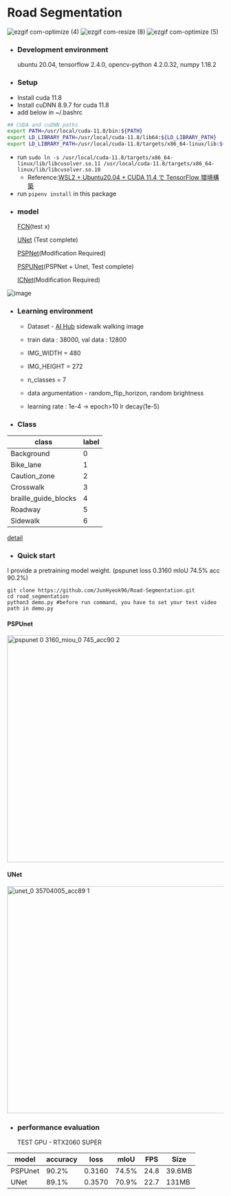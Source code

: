# Road Segmentation 
 

![ezgif com-optimize (4)](https://user-images.githubusercontent.com/52908154/79999901-73094f80-84f7-11ea-8700-f9777b42c9ad.gif)
![ezgif com-resize (8)](https://user-images.githubusercontent.com/52908154/79999576-0c843180-84f7-11ea-8384-779fe2144cae.gif)
![ezgif com-optimize (5)](https://user-images.githubusercontent.com/52908154/80000480-26724400-84f8-11ea-85f8-b9a9cf5b9215.gif)




* ### Development environment


  ubuntu 20.04, tensorflow 2.4.0, opencv-python 4.2.0.32, numpy 1.18.2

* ### Setup
- Install cuda 11.8
- Install cuDNN 8.9.7 for cuda 11.8
- add below in ~/.bashrc
```bash
## CUDA and cuDNN paths
export PATH=/usr/local/cuda-11.8/bin:${PATH}
export LD_LIBRARY_PATH=/usr/local/cuda-11.8/lib64:${LD_LIBRARY_PATH}
export LD_LIBRARY_PATH=/usr/local/cuda-11.8/targets/x86_64-linux/lib:${LD_LIBRARY_PATH}
```
- run `sudo ln -s /usr/local/cuda-11.8/targets/x86_64-linux/lib/libcusolver.so.11 /usr/local/cuda-11.8/targets/x86_64-linux/lib/libcusolver.so.10`
  - Reference:[WSL2 + Ubuntu20.04 + CUDA 11.4 で TensorFlow 環境構築](https://zenn.dev/ylabo0717/articles/48796b7f3470c7)
- run `pipenv install` in this package

* ### model


  [FCN](https://github.com/seraaaayeo/SellyDev/blob/road_segmentation/model/fcn.py)(test x)
  
  [UNet](https://github.com/seraaaayeo/SellyDev/blob/road_segmentation/model/unet.py) (Test complete)
  
   [PSPNet](https://github.com/seraaaayeo/SellyDev/blob/road_segmentation/model/pspnet.py)(Modification Required)
   
   [PSPUNet](https://github.com/seraaaayeo/SellyDev/blob/road_segmentation/model/pspunet.py)(PSPNet + Unet, Test complete) 
   
   [ICNet](https://github.com/seraaaayeo/SellyDev/blob/road_segmentation/model/icnet.py)(Modification Required)

![image](https://user-images.githubusercontent.com/52908154/79126562-2a58e480-7ddb-11ea-90ee-0488cffe1ad2.png)


* ### Learning environment

  * Dataset - [AI Hub](http://www.aihub.or.kr/) sidewalk walking image

  * train data : 38000, val data : 12800

  * IMG_WIDTH = 480

  * IMG_HEIGHT = 272

  * n_classes = 7

  * data argumentation - random_flip_horizon, random brightness

  * learning rate : 1e-4  ->  epoch>10 lr decay(1e-5) 

* ### Class

|class|label|
|------|---|
|Background|0|
|Bike_lane|1|
|Caution_zone|2|
|Crosswalk|3|
|braille_guide_blocks|4|
|Roadway|5|
|Sidewalk|6|

[detail](https://github.com/JunHyeok96/Road-Segmentation/blob/master/data_loader/data_loader.py)

* ### Quick start 
I provide a pretraining model weight. (pspunet loss 0.3160 mIoU 74.5% acc 90.2%)

```
git clone https://github.com/JunHyeok96/Road-Segmentation.git
cd road_segmentation
python3 demo.py #before run command, you have to set your test video path in demo.py 
```

#### PSPUnet 

<img width="527" alt="pspunet 0 3160_miou_0 745_acc90 2" src="https://user-images.githubusercontent.com/52908154/79119948-908a3b00-7dcc-11ea-990d-ec6c3482f367.png">

#### UNet

<img width="527" alt="unet_0 35704005_acc89 1" src="https://user-images.githubusercontent.com/52908154/79119959-97b14900-7dcc-11ea-98e0-f651eb9ba7d2.png">

* ### performance evaluation


  TEST GPU - RTX2060 SUPER

|model|accuracy|loss|mIoU|FPS|Size|
|------|---|---|---|---|--|
|PSPUnet|90.2%|0.3160|74.5%|24.8|39.6MB|
|UNet|89.1%|0.3570|70.9%|22.7|131MB|
